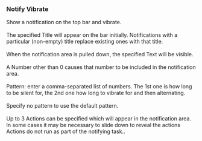 ### Notify Vibrate

Show a notification on the top bar and vibrate.\
\
The specified Title will appear on the bar initially. Notifications with
a particular (non-empty) title replace existing ones with that title.\
\
When the notification area is pulled down, the specified Text will be
visible.\
\
A Number other than 0 causes that number to be included in the
notification area.\
\
Pattern: enter a comma-separated list of numbers. The 1st one is how
long to be silent for, the 2nd one how long to vibrate for and then
alternating.\
\
Specify no pattern to use the default pattern.\
\
Up to 3 Actions can be specified which will appear in the notification
area. In some cases it may be necessary to slide down to reveal the
actions Actions do not run as part of the notifying task..

